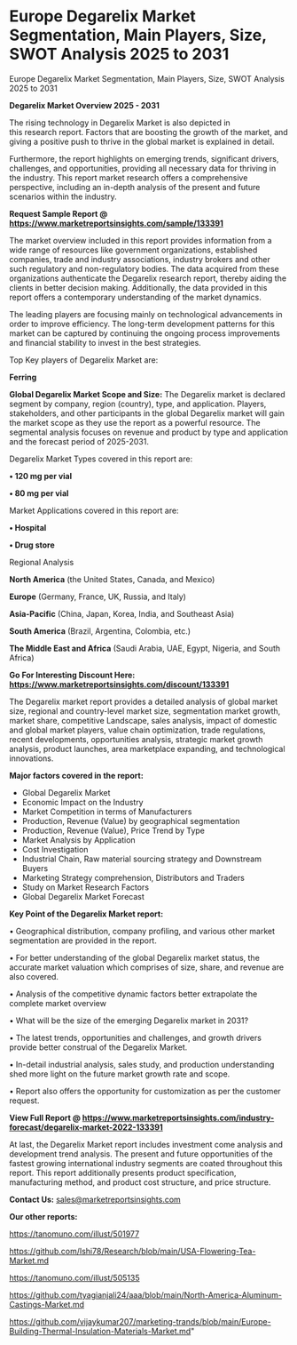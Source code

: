 # Europe Degarelix Market Segmentation, Main Players, Size, SWOT Analysis 2025 to 2031
Europe Degarelix Market Segmentation, Main Players, Size, SWOT Analysis 2025 to 2031

<Strong> Degarelix Market Overview 2025 - 2031</strong>

The rising technology in Degarelix Market is also depicted in this research report. Factors that are boosting the growth of the market, and giving a positive push to thrive in the global market is explained in detail.

Furthermore, the report highlights on emerging trends, significant drivers, challenges, and opportunities, providing all necessary data for thriving in the industry. This report market research offers a comprehensive perspective, including an in-depth analysis of the present and future scenarios within the industry.

<strong>Request Sample Report @ <a href=https://www.marketreportsinsights.com/sample/133391>https://www.marketreportsinsights.com/sample/133391</a></strong>

The market overview included in this report provides information from a wide range of resources like government organizations, established companies, trade and industry associations, industry brokers and other such regulatory and non-regulatory bodies. The data acquired from these organizations authenticate the Degarelix research report, thereby aiding the clients in better decision making. Additionally, the data provided in this report offers a contemporary understanding of the market dynamics.

The leading players are focusing mainly on technological advancements in order to improve efficiency. The long-term development patterns for this market can be captured by continuing the ongoing process improvements and financial stability to invest in the best strategies.

Top Key players of Degarelix Market are:

<strong>Ferring</strong>

<strong><b>Global Degarelix Market Scope and Size:</b></strong>
The Degarelix market is declared segment by company, region (country), type, and application. Players, stakeholders, and other participants in the global Degarelix market will gain the market scope as they use the report as a powerful resource. The segmental analysis focuses on revenue and product by type and application and the forecast period of 2025-2031.

Degarelix Market Types covered in this report are:

<strong>• 120 mg per vial

• 80 mg per vial</strong>

Market Applications covered in this report are:

<strong>• Hospital

• Drug store</strong> 

Regional Analysis

<strong>North America</strong> (the United States, Canada, and Mexico)

<strong>Europe</strong> (Germany, France, UK, Russia, and Italy)

<strong>Asia-Pacific</strong> (China, Japan, Korea, India, and Southeast Asia)

<strong>South America</strong> (Brazil, Argentina, Colombia, etc.)

<strong>The Middle East and Africa</strong> (Saudi Arabia, UAE, Egypt, Nigeria, and South Africa)

<strong>Go For Interesting Discount Here: <a href=https://www.marketreportsinsights.com/discount/133391>https://www.marketreportsinsights.com/discount/133391</a></strong>

The Degarelix market report provides a detailed analysis of global market size, regional and country-level market size, segmentation market growth, market share, competitive Landscape, sales analysis, impact of domestic and global market players, value chain optimization, trade regulations, recent developments, opportunities analysis, strategic market growth analysis, product launches, area marketplace expanding, and technological innovations.

<strong><b>Major factors covered in the report:</b></strong>
<ul>
  <li>Global Degarelix Market </li>
  <li>Economic Impact on the Industry</li>
  <li>Market Competition in terms of Manufacturers</li>
  <li>Production, Revenue (Value) by geographical segmentation</li>
  <li>Production, Revenue (Value), Price Trend by Type</li>
  <li>Market Analysis by Application</li>
  <li>Cost Investigation</li>
  <li>Industrial Chain, Raw material sourcing strategy and Downstream Buyers</li>
  <li>Marketing Strategy comprehension, Distributors and Traders</li>
  <li>Study on Market Research Factors</li>
  <li>Global Degarelix Market Forecast</li>
</ul>

<strong><b>Key Point of the Degarelix Market report:</b></strong>

• Geographical distribution, company profiling, and various other market segmentation are provided in the report.

• For better understanding of the global Degarelix market status, the accurate market valuation which comprises of size, share, and revenue are also covered.

• Analysis of the competitive dynamic factors better extrapolate the complete market overview

• What will be the size of the emerging Degarelix market in 2031?

• The latest trends, opportunities and challenges, and growth drivers provide better construal of the Degarelix Market.

• In-detail industrial analysis, sales study, and production understanding shed more light on the future market growth rate and scope.

• Report also offers the opportunity for customization as per the customer request.

<strong><b>View Full Report @ <a href=https://www.marketreportsinsights.com/industry-forecast/degarelix-market-2022-133391>https://www.marketreportsinsights.com/industry-forecast/degarelix-market-2022-133391</a></b></strong>


At last, the Degarelix Market report includes investment come analysis and development trend analysis. The present and future opportunities of the fastest growing international industry segments are coated throughout this report. This report additionally presents product specification, manufacturing method, and product cost structure, and price structure.

<strong>Contact Us:</strong>
sales@marketreportsinsights.com

<strong>Our other reports:</strong>

<a href=https://tanomuno.com/illust/501977>https://tanomuno.com/illust/501977</a>

<a href=https://github.com/Ishi78/Research/blob/main/USA-Flowering-Tea-Market.md>https://github.com/Ishi78/Research/blob/main/USA-Flowering-Tea-Market.md</a>

<a href=https://tanomuno.com/illust/505135>https://tanomuno.com/illust/505135</a>

<a href=https://github.com/tyagianjali24/aaa/blob/main/North-America-Aluminum-Castings-Market.md>https://github.com/tyagianjali24/aaa/blob/main/North-America-Aluminum-Castings-Market.md</a>

<a href=https://github.com/vijaykumar207/marketing-trands/blob/main/Europe-Building-Thermal-Insulation-Materials-Market.md>https://github.com/vijaykumar207/marketing-trands/blob/main/Europe-Building-Thermal-Insulation-Materials-Market.md</a>"
